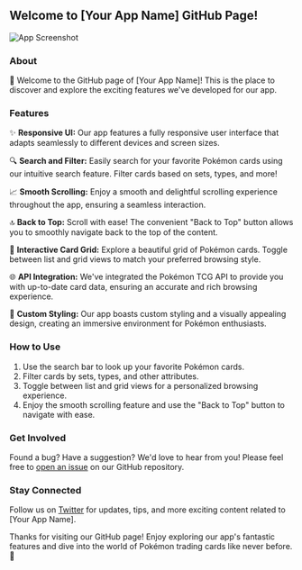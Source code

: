 ## Welcome to [Your App Name] GitHub Page!

![App Screenshot]([screenshot.png](https://github.com/naduncalcey/pokemon-tcg-app/blob/main/src/assets/screenshots/screenshot.png)) <!-- Replace with an actual screenshot of your app -->

### About

🚀 Welcome to the GitHub page of [Your App Name]! This is the place to discover and explore the exciting features we've developed for our app.

### Features

✨ **Responsive UI:** Our app features a fully responsive user interface that adapts seamlessly to different devices and screen sizes.

🔍 **Search and Filter:** Easily search for your favorite Pokémon cards using our intuitive search feature. Filter cards based on sets, types, and more!

📈 **Smooth Scrolling:** Enjoy a smooth and delightful scrolling experience throughout the app, ensuring a seamless interaction.

🔝 **Back to Top:** Scroll with ease! The convenient "Back to Top" button allows you to smoothly navigate back to the top of the content.

🎉 **Interactive Card Grid:** Explore a beautiful grid of Pokémon cards. Toggle between list and grid views to match your preferred browsing style.

🌐 **API Integration:** We've integrated the Pokémon TCG API to provide you with up-to-date card data, ensuring an accurate and rich browsing experience.

🎨 **Custom Styling:** Our app boasts custom styling and a visually appealing design, creating an immersive environment for Pokémon enthusiasts.

### How to Use

1. Use the search bar to look up your favorite Pokémon cards.
2. Filter cards by sets, types, and other attributes.
3. Toggle between list and grid views for a personalized browsing experience.
4. Enjoy the smooth scrolling feature and use the "Back to Top" button to navigate with ease.

### Get Involved

Found a bug? Have a suggestion? We'd love to hear from you! Please feel free to [open an issue](https://github.com/your-username/your-app-name/issues) on our GitHub repository.

### Stay Connected

Follow us on [Twitter](https://twitter.com/your-twitter) for updates, tips, and more exciting content related to [Your App Name].

Thanks for visiting our GitHub page! Enjoy exploring our app's fantastic features and dive into the world of Pokémon trading cards like never before. 🌟
